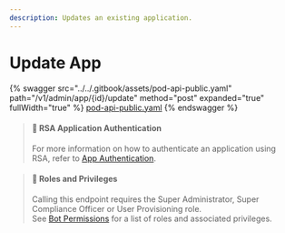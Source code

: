 ```yaml
---
description: Updates an existing application.
---
```


# Update App

{% swagger src="../../.gitbook/assets/pod-api-public.yaml" path="/v1/admin/app/{id}/update" method="post" expanded="true" fullWidth="true" %}
[pod-api-public.yaml](../../.gitbook/assets/pod-api-public.yaml)
{% endswagger %}

> #### 📘 RSA Application Authentication
>
> For more information on how to authenticate an application using RSA, refer to [App Authentication](https://docs.developers.symphony.com/building-extension-applications-on-symphony/app-authentication).

> #### 🚧 Roles and Privileges
>
> Calling this endpoint requires the Super Administrator, Super Compliance Officer or User Provisioning role.\
> See [Bot Permissions](https://docs.developers.symphony.com/building-bots-on-symphony/configuration/bot-permissions) for a list of roles and associated privileges.
